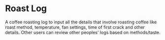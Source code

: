 # Roast Log 

A coffee roasting log to input all the details that involve roasting coffee like roast method, temperature, fan settings, time of first crack and other details. Other users can review other peoples' logs based on methods/taste. 
